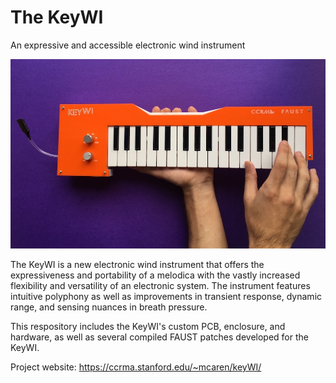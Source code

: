 # The KeyWI
An expressive and accessible electronic wind instrument

![image of KeyWI](https://raw.githubusercontent.com/matthewcaren/KeyWI/master/platform-files/keywi-image.JPG)


The KeyWI is a new electronic wind instrument that offers the expressiveness and portability of a melodica with the vastly increased flexibility and versatility of an electronic system. The instrument features intuitive polyphony as well as improvements in transient response, dynamic range, and sensing nuances in breath pressure.

This respository includes the KeyWI's custom PCB, enclosure, and hardware, as well as several compiled FAUST patches developed for the KeyWI.

Project website: https://ccrma.stanford.edu/~mcaren/keyWI/
